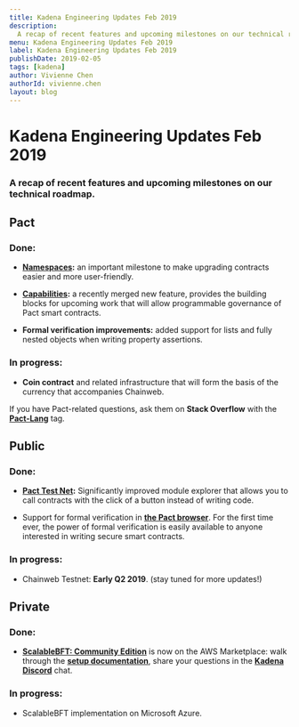 ```yaml
---
title: Kadena Engineering Updates Feb 2019
description:
  A recap of recent features and upcoming milestones on our technical roadmap.
menu: Kadena Engineering Updates Feb 2019
label: Kadena Engineering Updates Feb 2019
publishDate: 2019-02-05
tags: [kadena]
author: Vivienne Chen
authorId: vivienne.chen
layout: blog
---
```


# Kadena Engineering Updates Feb 2019

### A recap of recent features and upcoming milestones on our technical roadmap.

## Pact

### Done:

- **[Namespaces](https://github.com/kadena-io/pact/pull/337):** an important
  milestone to make upgrading contracts easier and more user-friendly.

- **[Capabilities](/pact/reference/concepts#capabilitiesh-1323277354#capabilities):**
  a recently merged new feature, provides the building blocks for upcoming work
  that will allow programmable governance of Pact smart contracts.

- **Formal verification improvements:** added support for lists and fully nested
  objects when writing property assertions.

### In progress:

- **Coin contract** and related infrastructure that will form the basis of the
  currency that accompanies Chainweb.

If you have Pact-related questions, ask them on **Stack Overflow** with the
**[Pact-Lang](https://stackoverflow.com/questions/tagged/pact-lang)** tag.

## Public

### Done:

- **[Pact Test Net](https://pact.kadena.io/):** Significantly improved module
  explorer that allows you to call contracts with the click of a button instead
  of writing code.

- Support for formal verification in
  **[the Pact browser](http://kadena.io/try-pact/)**. For the first time ever,
  the power of formal verification is easily available to anyone interested in
  writing secure smart contracts.

### In progress:

- Chainweb Testnet: **Early Q2 2019**. (stay tuned for more updates!)

## Private

### Done:

- **[ScalableBFT: Community Edition](https://aws.amazon.com/marketplace/pp/B07MKMKP4F?qid=1547578126310/awssr=0-1/awsref_=srh_res_product_title)**
  is now on the AWS Marketplace: walk through the
  **[setup documentation](https://kadena-io.github.io/scalableBFT.github.io/)**,
  share your questions in the **[Kadena Discord](https://discord.gg/PvN7mG9)**
  chat.

### In progress:

- ScalableBFT implementation on Microsoft Azure.
